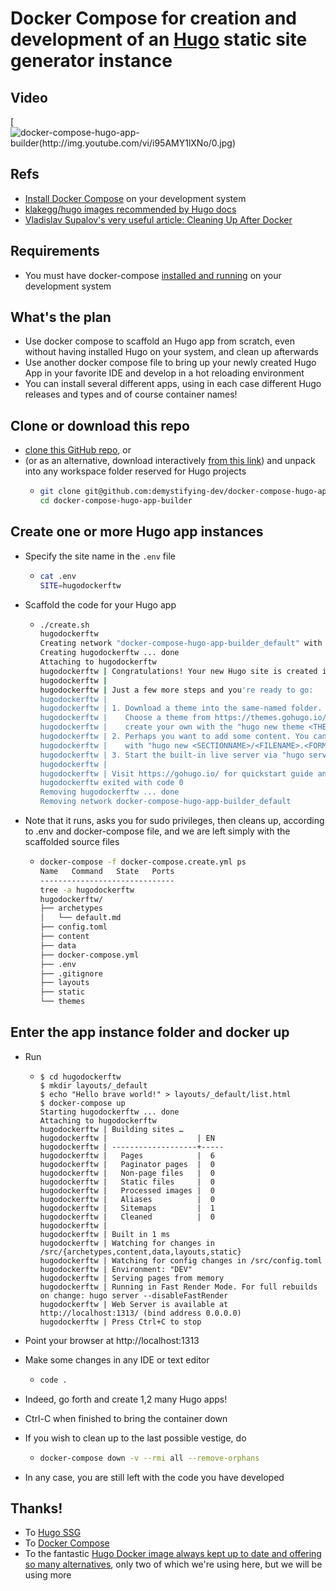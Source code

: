 # Docker Compose for creation and development of an [Hugo](https://gohugo.io/documentation/) static site generator instance

## Video

[![docker-compose-hugo-app-builder(http://img.youtube.com/vi/i95AMY1lXNo/0.jpg)](https://youtu.be/i95AMY1lXNo)

## Refs

- [Install Docker Compose](https://docs.docker.com/compose/install/) on your development system
- [klakegg/hugo images recommended by Hugo docs](https://hub.docker.com/r/klakegg/hugo/) 
- [Vladislav Supalov's very useful article: Cleaning Up After Docker](https://vsupalov.com/cleaning-up-after-docker/)

## Requirements

- You must have docker-compose [installed and running](https://docs.docker.com/compose/install/) on your development system

## What's the plan

- Use docker compose to scaffold an Hugo app from scratch,
  even without having installed Hugo on your system, and clean up afterwards
- Use another docker compose file to bring up your newly created Hugo App in your favorite IDE
  and develop in a hot reloading environment
- You can install several different apps, using in each case different Hugo releases and types 
  and of course container names!

## Clone or download this repo

- [clone this GitHub repo](https://github.com/demystifying-dev/docker-compose-hugo-app-builder.git), or
- (or as an alternative, download interactively [from this link](https://github.com/demystifying-dev/docker-compose-hugo-app-builder/archive/master.zip)) 
  and unpack into any workspace folder reserved for Hugo projects
  - ```bash
    git clone git@github.com:demystifying-dev/docker-compose-hugo-app-builder.git
    cd docker-compose-hugo-app-builder
    ```

## Create one or more Hugo app instances

- Specify the site name in the `.env` file
  - ```bash
    cat .env
    SITE=hugodockerftw
    ```
- Scaffold the code for your Hugo app
  - ```bash
    ./create.sh 
    hugodockerftw
    Creating network "docker-compose-hugo-app-builder_default" with the default driver
    Creating hugodockerftw ... done
    Attaching to hugodockerftw
    hugodockerftw | Congratulations! Your new Hugo site is created in /src/hugodockerftw.
    hugodockerftw | 
    hugodockerftw | Just a few more steps and you're ready to go:
    hugodockerftw | 
    hugodockerftw | 1. Download a theme into the same-named folder.
    hugodockerftw |    Choose a theme from https://themes.gohugo.io/ or
    hugodockerftw |    create your own with the "hugo new theme <THEMENAME>" command.
    hugodockerftw | 2. Perhaps you want to add some content. You can add single files
    hugodockerftw |    with "hugo new <SECTIONNAME>/<FILENAME>.<FORMAT>".
    hugodockerftw | 3. Start the built-in live server via "hugo server".
    hugodockerftw | 
    hugodockerftw | Visit https://gohugo.io/ for quickstart guide and full documentation.
    hugodockerftw exited with code 0
    Removing hugodockerftw ... done
    Removing network docker-compose-hugo-app-builder_default
    ```

- Note that it runs, asks you for sudo privileges, 
  then cleans up, according to .env and docker-compose file,
  and we are left simply with the scaffolded source files
  - ```bash
    docker-compose -f docker-compose.create.yml ps
    Name   Command   State   Ports
    ------------------------------
    tree -a hugodockerftw
    hugodockerftw/
    ├── archetypes
    │   └── default.md
    ├── config.toml
    ├── content
    ├── data
    ├── docker-compose.yml
    ├── .env
    ├── .gitignore
    ├── layouts
    ├── static
    └── themes
    ```

## Enter the app instance folder and docker up

- Run
  - ```
    $ cd hugodockerftw
    $ mkdir layouts/_default
    $ echo "Hello brave world!" > layouts/_default/list.html
    $ docker-compose up
    Starting hugodockerftw ... done
    Attaching to hugodockerftw
    hugodockerftw | Building sites … 
    hugodockerftw |                    | EN  
    hugodockerftw | -------------------+-----
    hugodockerftw |   Pages            |  6  
    hugodockerftw |   Paginator pages  |  0  
    hugodockerftw |   Non-page files   |  0  
    hugodockerftw |   Static files     |  0  
    hugodockerftw |   Processed images |  0  
    hugodockerftw |   Aliases          |  0  
    hugodockerftw |   Sitemaps         |  1  
    hugodockerftw |   Cleaned          |  0  
    hugodockerftw | 
    hugodockerftw | Built in 1 ms
    hugodockerftw | Watching for changes in /src/{archetypes,content,data,layouts,static}
    hugodockerftw | Watching for config changes in /src/config.toml
    hugodockerftw | Environment: "DEV"
    hugodockerftw | Serving pages from memory
    hugodockerftw | Running in Fast Render Mode. For full rebuilds on change: hugo server --disableFastRender
    hugodockerftw | Web Server is available at http://localhost:1313/ (bind address 0.0.0.0)
    hugodockerftw | Press Ctrl+C to stop
    ```

- Point your browser at http://localhost:1313
- Make some changes in any IDE or text editor
  - ```bash
    code .
    ```
- Indeed, go forth and create 1,2 many Hugo apps!
- Ctrl-C when finished to bring the container down
- If you wish to clean up to the last possible vestige, do 
  - ```bash
    docker-compose down -v --rmi all --remove-orphans
    ```
- In any case, you are still left with the code you have developed

## Thanks!

- To [Hugo SSG](https://gohugo.io/)
- To [Docker Compose](https://docs.docker.com/compose/)
- To the fantastic [Hugo Docker image always kept up to date and offering so many alternatives](https://hub.docker.com/r/klakegg/hugo/),
  only two of which we're using here, but we will be using more

